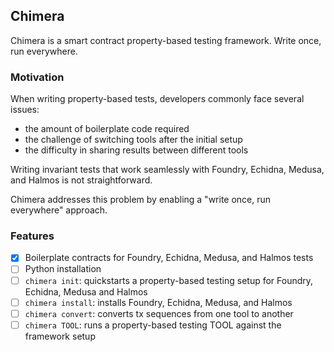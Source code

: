 ## Chimera

Chimera is a smart contract property-based testing framework. Write once, run everywhere.

### Motivation

When writing property-based tests, developers commonly face several issues: 
- the amount of boilerplate code required
- the challenge of switching tools after the initial setup
- the difficulty in sharing results between different tools

Writing invariant tests that work seamlessly with Foundry, Echidna, Medusa, and Halmos is not straightforward. 

Chimera addresses this problem by enabling a "write once, run everywhere" approach.

### Features

- [x] Boilerplate contracts for Foundry, Echidna, Medusa, and Halmos tests
- [ ] Python installation
- [ ] `chimera init`: quickstarts a property-based testing setup for Foundry, Echidna, Medusa and Halmos
- [ ] `chimera install`: installs Foundry, Echidna, Medusa, and Halmos
- [ ] `chimera convert`: converts tx sequences from one tool to another
- [ ] `chimera TOOL`: runs a property-based testing TOOL against the framework setup
